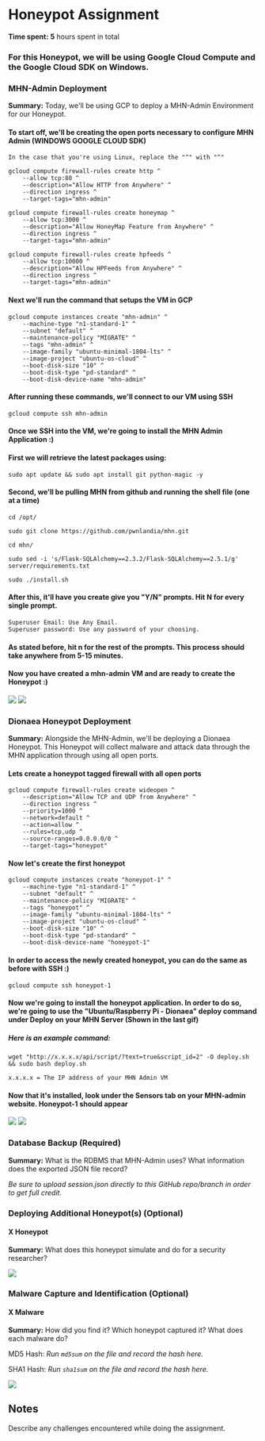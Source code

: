 # Honeypot Assignment

**Time spent:** **5** hours spent in total

### For this Honeypot, we will be using Google Cloud Compute and the Google Cloud SDK on Windows.

### MHN-Admin Deployment

**Summary:** Today, we'll be using GCP to deploy a MHN-Admin Environment for our Honeypot.

#### To start off, we'll be creating the open ports necessary to configure MHN Admin (WINDOWS GOOGLE CLOUD SDK)
`In the case that you're using Linux, replace the "^" with "^"`
```
gcloud compute firewall-rules create http ^
    --allow tcp:80 ^
    --description="Allow HTTP from Anywhere" ^
    --direction ingress ^
    --target-tags="mhn-admin"
```
```
gcloud compute firewall-rules create honeymap ^
    --allow tcp:3000 ^
    --description="Allow HoneyMap Feature from Anywhere" ^
    --direction ingress ^
    --target-tags="mhn-admin"
```
```
gcloud compute firewall-rules create hpfeeds ^
    --allow tcp:10000 ^
    --description="Allow HPFeeds from Anywhere" ^
    --direction ingress ^
    --target-tags="mhn-admin"
```

#### Next we'll run the command that setups the VM in GCP

```
gcloud compute instances create "mhn-admin" ^
    --machine-type "n1-standard-1" ^
    --subnet "default" ^
    --maintenance-policy "MIGRATE" ^
    --tags "mhn-admin" ^
    --image-family "ubuntu-minimal-1804-lts" ^
    --image-project "ubuntu-os-cloud" ^
    --boot-disk-size "10" ^
    --boot-disk-type "pd-standard" ^
    --boot-disk-device-name "mhn-admin"
```

#### After running these commands, we'll connect to our VM using SSH

```
gcloud compute ssh mhn-admin
```

#### Once we SSH into the VM, we're going to install the MHN Admin Application :)

#### First we will retrieve the latest packages using:
	sudo apt update && sudo apt install git python-magic -y
#### Second, we'll be pulling MHN from github and running the shell file (one at a time)
	cd /opt/
	
	sudo git clone https://github.com/pwnlandia/mhn.git
	
	cd mhn/
		
	sudo sed -i 's/Flask-SQLAlchemy==2.3.2/Flask-SQLAlchemy==2.5.1/g' server/requirements.txt
		
	sudo ./install.sh
		
#### After this, it'll have you create give you "Y/N" prompts. Hit N for every single prompt.

	Superuser Email: Use Any Email.
	Superuser password: Use any password of your choosing.
	
#### As stated before, hit n for the rest of the prompts. This process should take anywhere from 5-15 minutes.
#### Now you have created a mhn-admin VM and are ready to create the Honeypot :)
<img src="mhn-admin.gif">
<img src="mhn-admin-website.gif">

### Dionaea Honeypot Deployment 

**Summary:** Alongside the MHN-Admin, we'll be deploying a Dionaea Honeypot. This Honeypot will collect malware and attack data through the MHN application through using all open ports.

#### Lets create a honeypot tagged firewall with all open ports

	gcloud compute firewall-rules create wideopen ^
		--description="Allow TCP and UDP from Anywhere" ^
		--direction ingress ^
		--priority=1000 ^
		--network=default ^
		--action=allow ^
		--rules=tcp,udp ^
		--source-ranges=0.0.0.0/0 ^
		--target-tags="honeypot"

#### Now let's create the first honeypot

	gcloud compute instances create "honeypot-1" ^
		--machine-type "n1-standard-1" ^
		--subnet "default" ^
		--maintenance-policy "MIGRATE" ^
		--tags "honeypot" ^
		--image-family "ubuntu-minimal-1804-lts" ^
		--image-project "ubuntu-os-cloud" ^
		--boot-disk-size "10" ^
		--boot-disk-type "pd-standard" ^
		--boot-disk-device-name "honeypot-1"

#### In order to access the newly created honeypot, you can do the same as before with SSH :)

`gcloud compute ssh honeypot-1`

#### Now we're going to install the honeypot application. In order to do so, we're going to use the "Ubuntu/Raspberry Pi - Dionaea" deploy command under Deploy on your MHN Server (Shown in the last gif)

##### Here is an example command:
```
wget "http://x.x.x.x/api/script/?text=true&script_id=2" -O deploy.sh && sudo bash deploy.sh
```

`x.x.x.x = The IP address of your MHN Admin VM`

#### Now that it's installed, look under the Sensors tab on your MHN-admin website. Honeypot-1 should appear

<img src="dionaea-honeypot-sensor.gif">
<img src="dionaea-honeypot.gif">

### Database Backup (Required) 

**Summary:** What is the RDBMS that MHN-Admin uses? What information does the exported JSON file record?

*Be sure to upload session.json directly to this GitHub repo/branch in order to get full credit.*

### Deploying Additional Honeypot(s) (Optional)

#### X Honeypot

**Summary:** What does this honeypot simulate and do for a security researcher?

<img src="x-honeypot.gif">

### Malware Capture and Identification (Optional)

#### X Malware

**Summary:** How did you find it? Which honeypot captured it? What does each malware do?

MD5 Hash: *Run `md5sum` on the file and record the hash here.*

SHA1 Hash: *Run `sha1sum` on the file and record the hash here.*

<img src="x-malware.gif">

## Notes

Describe any challenges encountered while doing the assignment.